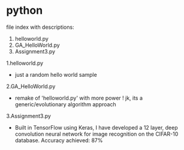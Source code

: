 # python

file index with descriptions:
1. helloworld.py
2. GA_HelloWorld.py
3. Assignment3.py

1.helloworld.py
- just a random hello world sample

2.GA_HelloWorld.py
- remake of 'helloworld.py' with more power ! jk, its a generic/evolutionary algorithm approach

3.Assignment3.py
- Built in TensorFlow using Keras, I have developed a 12 layer, deep convolution neural network for image recognition 
on the CIFAR-10 database. Accuracy achieved: 87%
